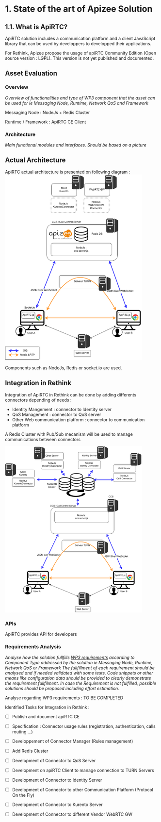 # 1. State of the art of Apizee Solution
## 1.1. What is ApiRTC?

ApiRTC solution includes a communication platform and a client JavaScript library that can be used by developpers to developped their applications.

For Rethink, Apizee propose the usage of apiRTC Community Edition (Open source version : LGPL). This version is not yet published and documented.


## Asset Evaluation

### Overview

*Overview of functionalities and type of WP3 component that the asset can be used for ie Messaging Node, Runtime, Network QoS and Framework*

Messaging Node : NodeJs + Redis Cluster

Runtime / Framework : ApiRTC CE Client


### Architecture

*Main functional modules and interfaces. Should be based on a picture*

## Actual Architecture

ApiRTC actual architecture is presented on following diagram :
<img src="ApiRTC-ReTHINK.png" width="450">

Components such as NodeJs, Redis or socket.io are used.

## Integration in Rethink

Integration of ApiRTC in Rethink can be done by adding differents connectors depending of needs :
- Identity Mangement : connector to Identity server
- QoS Management : connector to QoS server
- Other Web communication platform : connector to communication platform

A Redis Cluster with Pub/Sub mecanism will be used to manage communications between connectors

<img src="ApiRTC-IntegrationInReTHINK.png" width="450">                                                                     
                                                                            
### APIs

ApiRTC provides API for developers

### Requirements Analysis

*Analyse how the solution fullfills [WP3 requirements](selection-criteria.md) according to Component Type addressed by the solution ie Messaging Node, Runtime, Network QoS or Framework*
*The fullfillment of each requirement should be analysed and if needed validated with some tests. Code snippets or other means like configuration data should be provided to clearly demonstrate the requirement fullfilment.
In case the Requirement is not fulfilled, possible solutions should be proposed including effort estimation.*


Analyse regarding WP3 requirements :
TO BE COMPLETED


Identified Tasks for Integration in Rethink :

 - [ ] Publish and document apiRTC CE
 - [ ] Specification : Connector usage rules (registration, authentication, calls routing ...)
 - [ ] Developpement of Connector Manager (Rules management)
 - [ ] Add Redis Cluster
 - [ ] Development of Connector to QoS Server
 - [ ] Development on apiRTC Client to manage connection to TURN Servers
 - [ ] Development of Connector to Identity Server
 - [ ] Development of Connector to other Communication Platform (Protocol On the Fly)
 - [ ] Development of Connector to Kurento Server
 - [ ] Development of Connector to different Vendor WebRTC GW


